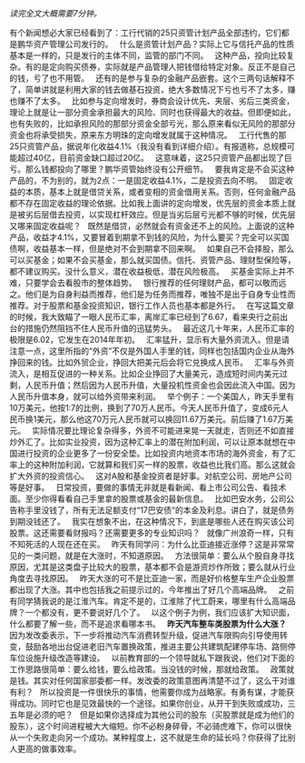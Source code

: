 *读完全文大概需要7分钟。*  
  
  
有个新闻想必大家已经看到了：工行代销的25只资管计划产品全部违约，它们都是鹏华资产管理公司发行的。
 
什么是资管计划产品？实际上它与信托产品的性质基本是一样的，只是发行的主体不同，监管的部门不同。
 
这种产品，投向比较复杂。有的是定向购买债券，实际就是产品管理人把钱借给特定对象。反正不是自己的钱，亏了也不用管。
 
还有的是参与复杂的金融产品嵌套。这个三两句话解释不了，简单讲就是利用大家的钱去做基石投资，绝大多数情况下亏也亏不了太多，赚也赚不了太多。
 
比如参与定向增发时，券商会设计优先、夹层、劣后三类资金，理论上就是让一部分资金承担最大的风险、同时也获得最大的收益。但即便如此，也有失败的，比如承担风险的那部分资金全部亏光，那么原来看似无风险的那部分资金也将承受损失，原来东方明珠的定向增发就属于这种情况。
 
工行代售的那25只资管产品，据说年化收益4.1%（我没有看到详细介绍）。有报道称，总规模可能超过40亿，目前资金缺口超过20亿。
 
这意味着，这25只资管产品都出现了巨亏。那么钱都投向了哪里？鹏华资管始终没有公开细节。
 
要我肯定是不会买这种产品的，不为别的，就为2点：一是固定收益4.1%，二是投资去向不明。
 
固定收益的本质，基本上就是借贷关系，或者变相的资金借用关系。否则，任何金融产品都不存在固定收益的理论依据。比如我上面讲的定向增发，优先层的资金本质上就是被劣后层借去投资，以实现杠杆效应。但是当劣后层亏光都不够的时候，优先层又哪来固定收益呢？
 
既然是借贷，必然就会有资金还不上的风险。上面说的这种产品，收益才4.1%，又要冒着到期拿不到钱的风险，为什么要买？完全可以买国债啊，收益基本一样，但是绝对不会到期拿不回来啊。
 
如果自己不会择股，那么可以买基金；如果不会买基金，那么就买国债。信托、资管产品、理财型保险等，都不建议购买。没什么意义，潜在收益极低，潜在风险极高。
 
买基金实际上并不难，只要学会去看股市的整体趋势。
 
银行推荐的任何理财产品，都可以敬而远之。他们是为自身利益而推荐，他们是为任务而推荐，唯独不是出于自身专业性而推荐。对于股票和基金投资知识，银行工作人员也基本都是外行。
 
在写这篇文章的时候，我大致瞄了一眼人民币汇率，离岸汇率已经到了6.67，看来央行之前出台的措施仍然阻挡不住人民币升值的迅猛势头。
 
最近这几十年来，人民币汇率的极限是6.02，它发生在2014年年初。
 
汇率猛升，显示有大量外资流入。但是请注意一点，这里所指的“外资”不仅是外国人手里的钱，同样也包括国内企业从海外挣回来的钱。比如外贸企业，挣回大把美元后会将它兑换成人民币。
 
汇率与外资流入，是相互促进的一种关系。比如企业挣回了大量美元，造成短时间内美元过剩，人民币升值；然后因为人民币升值，大量投机性资金也会因此流入中国。因为人民币升值本身，就可以给外资带来利润。
 
举个例子：一个美国人，昨天手里有10万美元，他按1:7的比例，换到了70万人民币。今天人民币升值了，变成6元人民币换1美元，那么他这70万元人民币就可以换回11.67万美元。前后赚了1.67万美元。
 
实际情况要比理论复杂得多，外资不可能进来晃一天就走，否则还不如直接炒外汇了。比如实业投资，因为这种汇率上的潜在附加利润，可以让原本就想在中国进行投资的企业更多了一份安全垫。比如投资内地资本市场的海外资金，有了汇率上的这种附加利润，它就算和我们买一样的股票，收益也比我们高。那么这就会扩大外资的投资信心。
 
这对A股和基金投资者是好事。对航空公司、房地产公司等是好事。
 
日常投资，要做的事情无非就是看新闻、看上市公司公告、看技术面。至少你得看看自己手里拿的股票或基金的最新信息。
 
比如巴安水务，公司公告称手里没钱了，所有无法足额支付“17巴安债”的本金及利息。讲白了，就是债务到期没钱还了。
 
我实在想象不出，在这种情况下，到底是哪些人还在购买该公司股票。这还需要看财报吗？还需要更多的专业知识吗？
 
就像广州浪奇一样，只有不知死活的人现在还在买。
 
昨天有同学问：为什么比亚迪接近涨停？这是非常常见的一类问题，就是在大涨时，不知道原因。
 
方法很简单：要么从个股自身寻找原因，尤其是这类盘子比较大的股票，基本都不会是游资炒作所致；要么就从行业角度去寻找原因。
 
昨天大涨的可不是比亚迪一家，而是好价格整车生产企业股票都出现了大涨。其中也包括我之前提示过的，今年推出了好几个高端品牌。
 
之前有同学猜我说的是江淮汽车。肯定不是的，江淮除了代工蔚来，哪里有什么高端品牌？一个都没有，更不要说好几个了。
 
以这个例子为例，我们应该扩大知识面，什么都要了解一些，而不是追求看哪本书。
 
**昨天汽车整车类股票为什么大涨？**
 
因为发改委表示，下一步将推动汽车消费转型升级，促进汽车限购向引导使用转变，鼓励各地出台促进老旧汽车置换政策，推进主要公共建筑配建停车场、路侧停车位设施升级改造等建设。
 
以前教育部的一个领导就私下跟我说，他们对下面的工作思路很简单：要么给钱，要么给政策。当没钱的时候，那就给政策。
 
政策就是钱。其实对任何国家部委都一样。发改委的政策意图再清楚不过了，这么干对谁有利？
 
所以投资是一件很快乐的事情，他需要你成为战略家。有勇有谋，才能获得成功。同时它也是见效最快的一个途径。如果你创业，从开干到失败或成功，三五年是必须的吧？
 
但是如果你选择成为其他公司的股东（买股票就是成为他们的股东），这个时间进程被大大缩短。你不必粉身碎骨，不必骑虎难下，你可以很快从一个失败走向另一个成功。某种程度上，这不就是生命的延长吗？你获得了比别人更高的做事效率。
  
  
